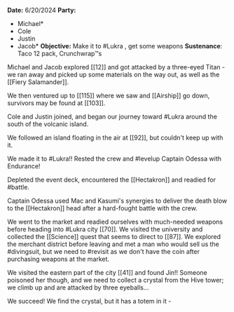 **Date:** 6/20/2024
**Party:**
- Michael*
- Cole
- Justin
- Jacob*
**Objective:** Make it to #Lukra , get some weapons
**Sustenance**: Taco 12 pack, Crunchwrap™s

Michael and Jacob explored [[12]] and got attacked by a three-eyed Titan - we ran away and picked up some materials on the way out, as well as the [[Fiery Salamander]].

We then ventured up to [[115]] where we saw and [[Airship]] go down, survivors may be found at [[103]]. 

Cole and Justin joined, and began our journey toward #Lukra around the south of the volcanic island.

We followed an island floating in the air at [[92]], but couldn't keep up with it.

We made it to #Lukra!!  Rested the crew and #levelup Captain Odessa with Endurance!

Depleted the event deck, encountered the [[Hectakron]] and readied for #battle.

Captain Odessa used Mac and Kasumi's synergies to deliver the death blow to the [[Hectakron]] head after a hard-fought battle with the crew. 

We went to the market and readied ourselves with much-needed weapons before heading into #Lukra  city [[70]].  We visited the university and collected the [[Science]] quest that seems to direct to [[87]]. We explored the merchant district before leaving and met a man who would sell us the #divingsuit, but we need to #revisit as we don't have the coin after purchasing weapons at the market. 

We visited the eastern part of the city [[41]] and found Jin!! Someone poisoned her though, and we need to collect a crystal from the Hive tower; we climb up and are attacked by three eyeballs...

We succeed! We find the crystal, but it has a totem in it - 



